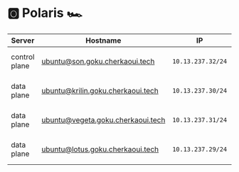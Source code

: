 # :o2: Polaris :racing_car:

| Server           | Hostname                             |  IP               | Specs                 |
|------------------|--------------------------------------|-------------------|-----------------------|
| control plane    |ubuntu@son.goku.cherkaoui.tech        | `10.13.237.32/24` | 64GB Ram,      16cpus |
| data plane       |ubuntu@krilin.goku.cherkaoui.tech     | `10.13.237.30/24` | 64GB Ram,      16cpus |
| data plane       |ubuntu@vegeta.goku.cherkaoui.tech     | `10.13.237.31/24` | 64GB Ram,       8cpus |
| data plane       |ubuntu@lotus.goku.cherkaoui.tech      | `10.13.237.29/24` | 64GB Ram,      16cpus |

